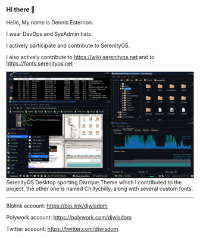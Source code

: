 ### Hi there 👋

Hello, My name is Dennis Esternon.

I wear DevOps and SysAdmin hats. 

I actively participate and contribute to SerenityOS.

I also actively contribute to https://wiki.serenityos.net and to https://fonts.serenityos.net

![SerenityOS Desktop](SerenityOS_Desktop_Darrque_Theme.png)
SerenityOS Desktop sporting Darrque Theme which I contributed to the project, the other one is named Chillychilly, along with several custom fonts.

----
Biolink account: https://bio.link/djwisdom

Polywork account: https://polywork.com/djwisdom

Twitter account: https://twitter.com/djwisdom

<!--
**djwisdom/djwisdom** is a ✨ _special_ ✨ repository because its `README.md` (this file) appears on your GitHub profile.

Here are some ideas to get you started:

- 🔭 I’m currently working on ...
- 🌱 I’m currently learning ...
- 👯 I’m looking to collaborate on ...
- 🤔 I’m looking for help with ...
- 💬 Ask me about ...
- 📫 How to reach me: ...
- 😄 Pronouns: ...
- ⚡ Fun fact: ...
-->
